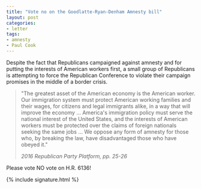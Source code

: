 ```yaml
---
title: "Vote no on the Goodlatte-Ryan-Denham Amnesty bill"
layout: post
categories:
- letter
tags:
- amnesty
- Paul Cook
---
```


Despite the fact that Republicans campaigned against amnesty and for putting the interests of American workers first, a small group of Republicans is attempting to force the Republican Conference to violate their campaign promises in the middle of a border crisis.

> "The greatest asset of the American economy is the American worker. Our immigration system must protect American working families and their wages, for citizens and legal immigrants alike, in a way that will improve the economy ... America's immigration policy must serve the national interest of the United States, and the interests of American workers must be protected over the claims of foreign nationals seeking the same jobs ... We oppose any form of amnesty for those who, by breaking the law, have disadvantaged those who have obeyed it."
>
> <cite>2016 Republican Party Platform, pp. 25-26</cite>

Please vote NO vote on H.R. 6136!

{% include signature.html %}
